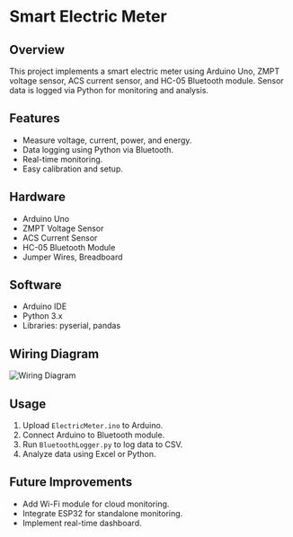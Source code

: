 # Smart Electric Meter

## Overview
This project implements a smart electric meter using Arduino Uno, ZMPT voltage sensor, ACS current sensor, and HC-05 Bluetooth module. Sensor data is logged via Python for monitoring and analysis.

## Features
- Measure voltage, current, power, and energy.
- Data logging using Python via Bluetooth.
- Real-time monitoring.
- Easy calibration and setup.

## Hardware
- Arduino Uno
- ZMPT Voltage Sensor
- ACS Current Sensor
- HC-05 Bluetooth Module
- Jumper Wires, Breadboard

## Software
- Arduino IDE
- Python 3.x
- Libraries: pyserial, pandas

## Wiring Diagram
![Wiring Diagram](electric-diagram.‎001.jpeg)

## Usage
1. Upload `ElectricMeter.ino` to Arduino.
2. Connect Arduino to Bluetooth module.
3. Run `BluetoothLogger.py` to log data to CSV.
4. Analyze data using Excel or Python.

## Future Improvements
- Add Wi-Fi module for cloud monitoring.
- Integrate ESP32 for standalone monitoring.
- Implement real-time dashboard.
